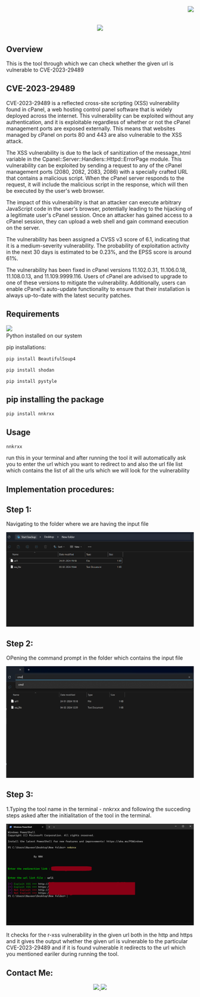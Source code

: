 <img align="right" src="https://visitor-badge.laobi.icu/badge?page_id=Rnaveennithyakalyan.nnkrxx" />
<h1 align="center">
    <img src="https://readme-typing-svg.herokuapp.com/?font=Righteous&size=35&center=true&vCenter=true&width=500&height=70&duration=4000&lines=nnkrxx;" />
</h1>

## Overview
This is the tool through which we can check whether the given url is vulnerable to CVE-2023-29489
## CVE-2023-29489
CVE-2023-29489 is a reflected cross-site scripting (XSS) vulnerability found in cPanel, a web hosting control panel software that is widely deployed across the internet. This vulnerability can be exploited without any authentication, and it is exploitable regardless of whether or not the cPanel management ports are exposed externally. This means that websites managed by cPanel on ports 80 and 443 are also vulnerable to the XSS attack.

The XSS vulnerability is due to the lack of sanitization of the message_html variable in the Cpanel::Server::Handlers::Httpd::ErrorPage module. This vulnerability can be exploited by sending a request to any of the cPanel management ports (2080, 2082, 2083, 2086) with a specially crafted URL that contains a malicious script. When the cPanel server responds to the request, it will include the malicious script in the response, which will then be executed by the user's web browser.

The impact of this vulnerability is that an attacker can execute arbitrary JavaScript code in the user's browser, potentially leading to the hijacking of a legitimate user's cPanel session. Once an attacker has gained access to a cPanel session, they can upload a web shell and gain command execution on the server.

The vulnerability has been assigned a CVSS v3 score of 6.1, indicating that it is a medium-severity vulnerability. The probability of exploitation activity in the next 30 days is estimated to be 0.23%, and the EPSS score is around 61%.

The vulnerability has been fixed in cPanel versions 11.102.0.31, 11.106.0.18, 11.108.0.13, and 11.109.9999.116. Users of cPanel are advised to upgrade to one of these versions to mitigate the vulnerability. Additionally, users can enable cPanel's auto-update functionality to ensure that their installation is always up-to-date with the latest security patches.

## Requirements
<div align="left">
    <a href="https://skillicons.dev">
        <img src="https://skillicons.dev/icons?i=python" />
    </a>
</div>    
Python installed on our system


pip installations:

````
pip install BeautifulSoup4
````
````
pip install shodan
````
````
pip install pystyle
````

## pip installing the package
````
pip install nnkrxx
````

## Usage
````
nnkrxx
````
run this in your terminal and after running the tool it will automatically ask you to enter the url which you want to redirect to and also the url file list which contains the list of all the urls which we will look for the vulnerability

## Implementation procedures:
<h2 align="left">Step 1:</h2>
Navigating to the folder where we are having the input file

![](screenshots/1.png)

<h2 align="left">Step 2:</h2>
OPening the command prompt in the folder which contains the input file

![](screenshots/2.png)

<h2 align="left">Step 3:</h2>
1.Typing the tool name in the terminal - nnkrxx and following the succeding steps asked after the initialitation of the tool in the terminal.

![](screenshots/3.png)

It checks for the r-xss vulnerability in the given url both in the http and https and it gives the output whether the given url is vulnerable to the particular CVE-2023-29489 and if it is found vulnerable it redirects to the url which you mentioned eariler during running the tool.


## Contact Me:
<div align="center"> 
  <a href="mailto:naveennithyakalyan@gmail.com">
    <img src="https://img.shields.io/badge/Gmail-333333?style=for-the-badge&logo=gmail&logoColor=red"/>
  </a>
  <a href="https://www.linkedin.com/in/r-naveen-nithya-kalyan-5474bb1b7">
    <img src="https://img.shields.io/badge/LinkedIn-0077B5?style=for-the-badge&logo=linkedin&logoColor=white" />
  </a>
</div>













 
